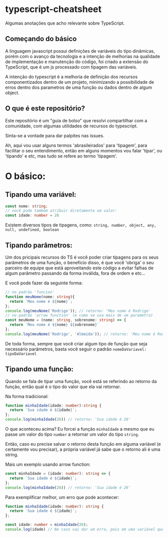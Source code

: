 # typescript-cheatsheet
Algumas anotações que acho relevante sobre TypeScript.

## Começando do básico
A linguagem javascript possui definições de variáveis do tipo dinâmicas, porém com o avanço da tecnologia e a intenção de melhorias na qualidade de implementação e manutenção do código, foi criado a extensão do TypeScript, que é um js processado com tipagem das variáveis.

A intenção do typescript é a melhoria de definição dos recursos componentizados dentro de um projeto, minimizando a possibilidade de erros dentro dos parametros de uma função ou dados dentro de algum object.

## O que é este repositório?
Este repositório é um "guia de bolso" que resolvi compartilhar com a comunidade, com algumas utilidades de recursos do typescript.

Sinta-se a vontade para dar palpites nas issues.

Ah, aqui vou usar alguns termos 'abrasileirados' para 'tipagem', para facilitar o seu entendimento, então em alguns momentos vou falar 'tipar', ou 'tipando' e etc, mas tudo se refere ao termo 'tipagem'.

# O básico:
## Tipando uma variável:
```TYPESCRIPT
const nome: string;
// você pode também atribuir diretamente um valor:
const idade: number = 26
```
Existem diversos tipos de tipagens, como: `string, number, object, any, null, undefined, boolean`

## Tipando parâmetros:
Um dos pricipais recursos do TS é você poder criar tipagens para os seus parâmetros de uma função, o benefício disso, é que você 'obriga' o seu parceiro de equipe que está aproveitando este código a evitar falhas de algum parâmetro passando da forma inválida, fora de ordem e etc...

E você pode fazer da seguinte forma:
```TYPESCRIPT
// no padrão 'funcion'
function meuNome(nome: string){
  return `Meu nome é ${nome}`;
};
console.log(meuNome('Rodrigo')); // retorno: 'Meu nome é Rodrigo'
// no padrão 'arrow function' (e como se usa mais de um parametro)
const meuNome = (nome: string, sobrenome: string) => {
  return `Meu nome é ${nome} ${sobrenome}`
};
console.log(meuNome('Rodrigo', 'Almeida')); // retorno: 'Meu nome é Rodrigo Almeida'
```
De toda forma, sempre que você criar algum tipo de função que seja necessário parâmetros, basta você seguir o padrão `nomeDaVariavel: tipoDaVariavel`

## Tipando uma função:
Quando se fala de tipar uma função, você está se referindo ao retorno da função, então qual é o tipo do valor que ela vai retornar.

Na forma tradicional:
```TYPESCRIPT
function minhaIdade(idade: number):string {
  return `Sua idade é ${idade}`;
};
console.log(minhaIdade(26)) // retorno: 'Sua idade é 26'
```
O que aconteceu acima?
Eu forcei a função `minhaIdade` a mesmo que eu passe um valor do tipo `number` a retornar um valor do tipo `string`.

Então, caso eu precise salvar o retorno desta função em alguma variável (e certamente vou precisar), a própria variável já sabe que o retorno ali é uma string.

Mais um exemplo usando arrow function:
```TYPESCRIPT
const minhaIdade = (idade: number): string => {
  return `Sua idade é ${idade}`;
};
console.log(minhaIdade(26)) // retorno: 'Sua idade é 26'
```

Para exemplificar melhor, um erro que pode acontecer:
```TYPESCRIPT
function minhaIdade(idade: number): string {
  return `Sua idade é ${idade}`;
};

const idade: number = minhaIdade(26);
console.log(idade) // No caso vai dar um erro, pois em uma variável que deveria ser do tipo number, estou executando uma function que retorna uma string;
```

